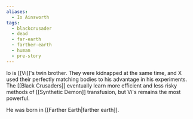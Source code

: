 ```yaml
---
aliases:
  - Io Ainsworth
tags:
  - blackcrusader
  - dead
  - far-earth
  - farther-earth
  - human
  - pre-story
---
```

Io is [[Vi]]'s twin brother. They were kidnapped at the same time, and X used their perfectly matching bodies to his advantage in his experiments. The [[Black Crusaders]] eventually learn more efficient and less risky methods of [[Synthetic Demon]] transfusion, but Vi's remains the most powerful.

He was born in [[Farther Earth|farther earth]].